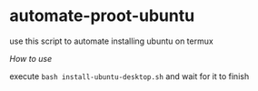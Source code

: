 # automate-proot-ubuntu

use this script to automate installing ubuntu on termux


*How to use*

execute `bash install-ubuntu-desktop.sh` and wait for it to finish
